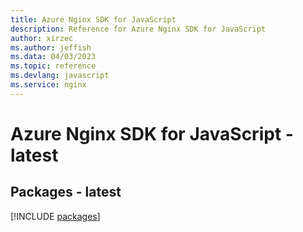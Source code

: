 ```yaml
---
title: Azure Nginx SDK for JavaScript
description: Reference for Azure Nginx SDK for JavaScript
author: xirzec
ms.author: jeffish
ms.data: 04/03/2023
ms.topic: reference
ms.devlang: javascript
ms.service: nginx
---
```

# Azure Nginx SDK for JavaScript - latest
## Packages - latest
[!INCLUDE [packages](nginx-index.md)]